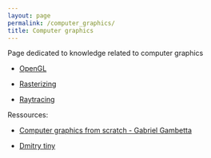 ```yaml
---
layout: page
permalink: /computer_graphics/
title: Computer graphics
---
```


Page dedicated to knowledge related to computer graphics

- [OpenGL](/wiki/computer_graphics/opengl)

- [Rasterizing](/wiki/computer_graphics/rasterizing)

- [Raytracing](/wiki/computer_graphics/raytracing)

Ressources:

- [Computer graphics from scratch - Gabriel Gambetta](https://gabrielgambetta.com/computer-graphics-from-scratch/index.html)

- [Dmitry tiny](https://github.com/ssloy)
